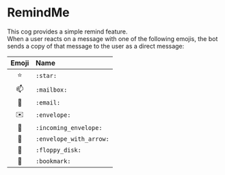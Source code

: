 # RemindMe

This cog provides a simple remind feature. <br>
When a user reacts on a message with one of the following emojis, the bot sends a copy of that message to the user as a direct message:

|Emoji|Name|
|:-:|:-|
|:star:|`:star:`|
|:mailbox:|`:mailbox:`|
|:email:|`:email:`|
|:envelope:|`:envelope:`|
|:incoming_envelope:|`:incoming_envelope:`|
|:envelope_with_arrow:|`:envelope_with_arrow:`|
|:floppy_disk:|`:floppy_disk:`|
|:bookmark:|`:bookmark:`|
